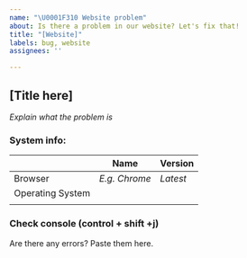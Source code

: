 ```yaml
---
name: "\U0001F310 Website problem"
about: Is there a problem in our website? Let's fix that!
title: "[Website]"
labels: bug, website
assignees: ''

---
```


## [Title here]
_Explain what the problem is_
### System info:
|                  | Name          | Version  |
|------------------|---------------|----------|
| Browser          | _E.g. Chrome_ | _Latest_ |
| Operating System |               |          |
|                  |               |          |
### Check console (control + shift +j)
Are there any errors? Paste them here.
